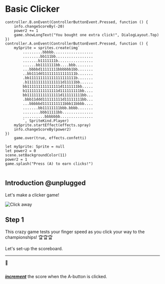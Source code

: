 # Basic Clicker


``` ghost
controller.B.onEvent(ControllerButtonEvent.Pressed, function () {
    info.changeScoreBy(-20)
    power2 += 1
    game.showLongText("You bought one extra click!", DialogLayout.Top)
})
controller.A.onEvent(ControllerButtonEvent.Pressed, function () {
    mySprite = sprites.create(img`
        .........bbbbb..................
        ........bb111bb.................
        .......b1111111b................
        ......bb1111111bb....bbb........
        ...bbbbd11111111bbbbbb1bb.......
        ..bb111dd111111111111111b.......
        .bb111111111111111111111b.......
        .b1111111111111111d11111bb......
        bb111111111111111d1111111bb.....
        b111111111111111d111111111bb....
        bb111111111111111d111111111bb...
        .bbb11ddd111111111d11111111bb...
        ...bbbbbd1111111111bbb11bbbb....
        .......bb11111111bbb.bbbb.......
        ........bbb11111bb..............
        ..........bbbbbbb...............
        `, SpriteKind.Player)
    mySprite.startEffect(effects.spray)
    info.changeScoreBy(power2)
})
    game.over(true, effects.confetti)

let mySprite: Sprite = null
let power2 = 0
scene.setBackgroundColor(11)
power2 = 1
game.splash("Press (A) to earn clicks!")


```

## Introduction @unplugged

Let's make a clicker game!

![Click away](/static/skillmaps/clicker/clicker-activity-1.gif "Click and buy bigger clickers" )


## Step 1
This crazy game tests your finger speed as you click your 
way to the championships!  🏆🏆🏆

Let's set-up the scoreboard.

---

🔲 


```blocks

```



[__*increment*__](#addOne "add to a number (usually adding 1)") 
the score when the A-button is clicked.